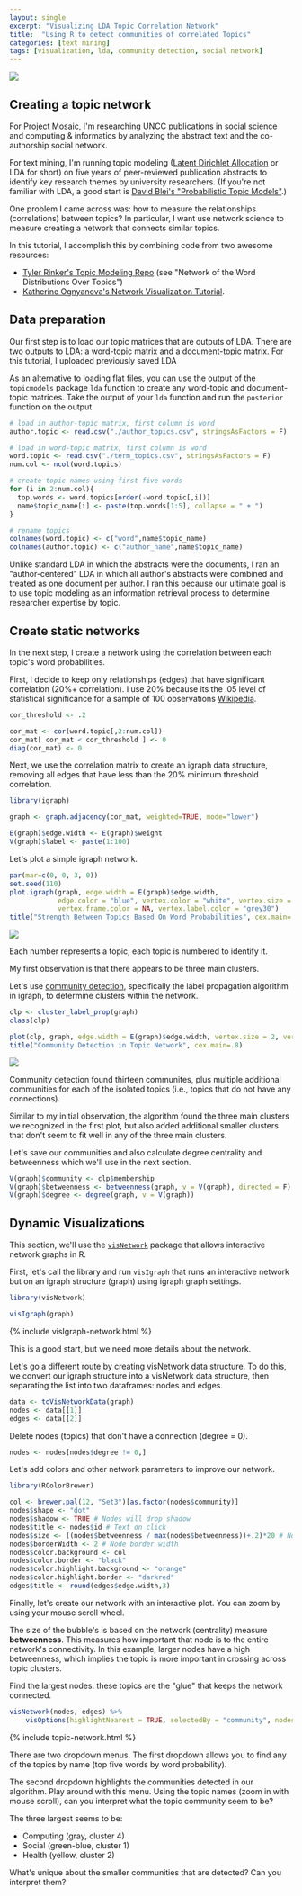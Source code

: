 ```yaml
---
layout: single
excerpt: "Visualizing LDA Topic Correlation Network"
title:  "Using R to detect communities of correlated Topics"
categories: [text mining]
tags: [visualization, lda, community detection, social network]
---
```


![](/images/unnamed-chunk-5-1.png)

Creating a topic network
------------------------

For [Project Mosaic](http://projectmosaic.uncc.edu), I'm researching UNCC publications in social science and computing & informatics by analyzing the abstract text and the co-authorship social network.

For text mining, I'm running topic modeling ([Latent Dirichlet Allocation](https://en.wikipedia.org/wiki/Latent_Dirichlet_allocation) or LDA for short) on five years of peer-reviewed publication abstracts to identify key research themes by university researchers. (If you're not familiar with LDA, a good start is [David Blei's "Probabilistic Topic Models"](https://www.cs.princeton.edu/~blei/papers/Blei2012.pdf).)

One problem I came across was: how to measure the relationships (correlations) between topics? In particular, I want use network science to measure creating a network that connects similar topics.

In this tutorial, I accomplish this by combining code from two awesome resources:

*   [Tyler Rinker's Topic Modeling Repo](https://github.com/trinker/topicmodels_learning) (see "Network of the Word Distributions Over Topics") 
*   [Katherine Ognyanova's Network Visualization Tutorial](http://kateto.net/network-visualization).

Data preparation
----------------

Our first step is to load our topic matrices that are outputs of LDA. There are two outputs to LDA: a word-topic matrix and a document-topic matrix. For this tutorial, I uploaded previously saved LDA 

As an alternative to loading flat files, you can use the output of the `topicmodels` package `lda` function to create any word-topic and document-topic matrices. Take the output of your `lda` function and run the `posterior` function on the output.

``` r
# load in author-topic matrix, first column is word
author.topic <- read.csv("./author_topics.csv", stringsAsFactors = F)

# load in word-topic matrix, first column is word
word.topic <- read.csv("./term_topics.csv", stringsAsFactors = F)
num.col <- ncol(word.topics)

# create topic names using first five words
for (i in 2:num.col){
  top.words <- word.topics[order(-word.topic[,i])]
  name$topic_name[i] <- paste(top.words[1:5], collapse = " + ")
}

# rename topics
colnames(word.topic) <- c("word",name$topic_name)
colnames(author.topic) <- c("author_name",name$topic_name)
```

Unlike standard LDA in which the abstracts were the documents, I ran an "author-centered" LDA in which all author's abstracts were combined and treated as one document per author. I ran this because our ultimate goal is to use topic modeling as an information retrieval process to determine researcher expertise by topic.


Create static networks
----------------------

In the next step, I create a network using the correlation between each topic's word probabilities. 

First, I decide to keep only relationships (edges) that have significant correlation (20%+ correlation). I use 20% because its the .05 level of statistical significance for a sample of 100 observations [Wikipedia](https://commons.wikimedia.org/wiki/File:Correlation_significance.svg#/media/File:Correlation_significance.svg).

``` r
cor_threshold <- .2

cor_mat <- cor(word.topic[,2:num.col])
cor_mat[ cor_mat < cor_threshold ] <- 0
diag(cor_mat) <- 0
```

Next, we use the correlation matrix to create an igraph data structure, removing all edges that have less than the 20% minimum threshold correlation.

``` r
library(igraph)

graph <- graph.adjacency(cor_mat, weighted=TRUE, mode="lower")

E(graph)$edge.width <- E(graph)$weight
V(graph)$label <- paste(1:100)
```

Let's plot a simple igraph network.

``` r
par(mar=c(0, 0, 3, 0))
set.seed(110)
plot.igraph(graph, edge.width = E(graph)$edge.width, 
            edge.color = "blue", vertex.color = "white", vertex.size = 1,
            vertex.frame.color = NA, vertex.label.color = "grey30")
title("Strength Between Topics Based On Word Probabilities", cex.main=.8)
```

![](/images/unnamed-chunk-4-1.png)

Each number represents a topic, each topic is numbered to identify it. 

My first observation is that there appears to be three main clusters.

Let's use [community detection](http://igraph.wikidot.com/community-detection-in-r), specifically the label propagation algorithm in igraph, to determine clusters within the network.

``` r
clp <- cluster_label_prop(graph)
class(clp)

plot(clp, graph, edge.width = E(graph)$edge.width, vertex.size = 2, vertex.label = "")
title("Community Detection in Topic Network", cex.main=.8)
```

![](/images/unnamed-chunk-5-1.png)

Community detection found thirteen communites, plus multiple additional communities for each of the isolated topics (i.e., topics that do not have any connections).

Similar to my initial observation, the algorithm found the three main clusters we recognized in the first plot, but also added additional smaller clusters that don't seem to fit well in any of the three main clusters.

Let's save our communities and also calculate degree centrality and betweenness which we'll use in the next section.

``` r
V(graph)$community <- clp$membership
V(graph)$betweenness <- betweenness(graph, v = V(graph), directed = F)
V(graph)$degree <- degree(graph, v = V(graph))
```

Dynamic Visualizations
----------------------

This section, we'll use the [`visNetwork`](http://datastorm-open.github.io/visNetwork/) package that allows interactive network graphs in R.

First, let's call the library and run `visIgraph` that runs an interactive network but on an igraph structure (graph) using igraph graph settings.

``` r
library(visNetwork)

visIgraph(graph)
```

{% include visIgraph-network.html %}

This is a good start, but we need more details about the network.

Let's go a different route by creating visNetwork data structure. To do this, we convert our igraph structure into a visNetwork data structure, then separating the list into two dataframes: nodes and edges.

``` r
data <- toVisNetworkData(graph)
nodes <- data[[1]]
edges <- data[[2]]
```

Delete nodes (topics) that don't have a connection (degree = 0).

``` r
nodes <- nodes[nodes$degree != 0,]
```

Let's add colors and other network parameters to improve our network.

``` r
library(RColorBrewer)

col <- brewer.pal(12, "Set3")[as.factor(nodes$community)]
nodes$shape <- "dot" 
nodes$shadow <- TRUE # Nodes will drop shadow
nodes$title <- nodes$id # Text on click
nodes$size <- ((nodes$betweenness / max(nodes$betweenness))+.2)*20 # Node size
nodes$borderWidth <- 2 # Node border width
nodes$color.background <- col
nodes$color.border <- "black"
nodes$color.highlight.background <- "orange"
nodes$color.highlight.border <- "darkred"
edges$title <- round(edges$edge.width,3)
```

Finally, let's create our network with an interactive plot. You can zoom by using your mouse scroll wheel.

The size of the bubble's is based on the network (centrality) measure **betweenness**. This measures how important that node is to the entire network's connectivity. In this example, larger nodes have a high betweenness, which implies the topic is more important in crossing across topic clusters.

Find the largest nodes: these topics are the "glue" that keeps the network connected.

``` r
visNetwork(nodes, edges) %>% 
    visOptions(highlightNearest = TRUE, selectedBy = "community", nodesIdSelection = TRUE)
```

{% include topic-network.html %}

There are two dropdown menus. The first dropdown allows you to find any of the topics by name (top five words by word probability).

The second dropdown highlights the communities detected in our algorithm. Play around with this menu. Using the topic names (zoom in with mouse scroll), can you interpret what the topic community seem to be?

The three largest seems to be: 
*   Computing (gray, cluster 4)
*   Social (green-blue, cluster 1)
*   Health (yellow, cluster 2)

What's unique about the smaller communities that are detected? Can you interpret them?
